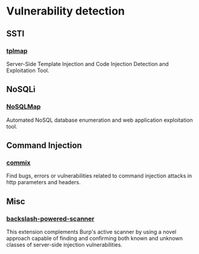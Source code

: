 # Vulnerability detection

## SSTI

### [tplmap](https://github.com/epinna/tplmap)
Server-Side Template Injection and Code Injection Detection and Exploitation Tool.


## NoSQLi

### [NoSQLMap](https://github.com/codingo/NoSQLMap)
Automated NoSQL database enumeration and web application exploitation tool. 

## Command Injection
### [commix](https://github.com/commixproject/commix)
Find bugs, errors or vulnerabilities related to command injection attacks in http parameters and headers.

## Misc
### [backslash-powered-scanner](https://github.com/PortSwigger/backslash-powered-scanner)
This extension complements Burp's active scanner by using a novel approach capable of finding and confirming both known and unknown classes of server-side injection vulnerabilities.
